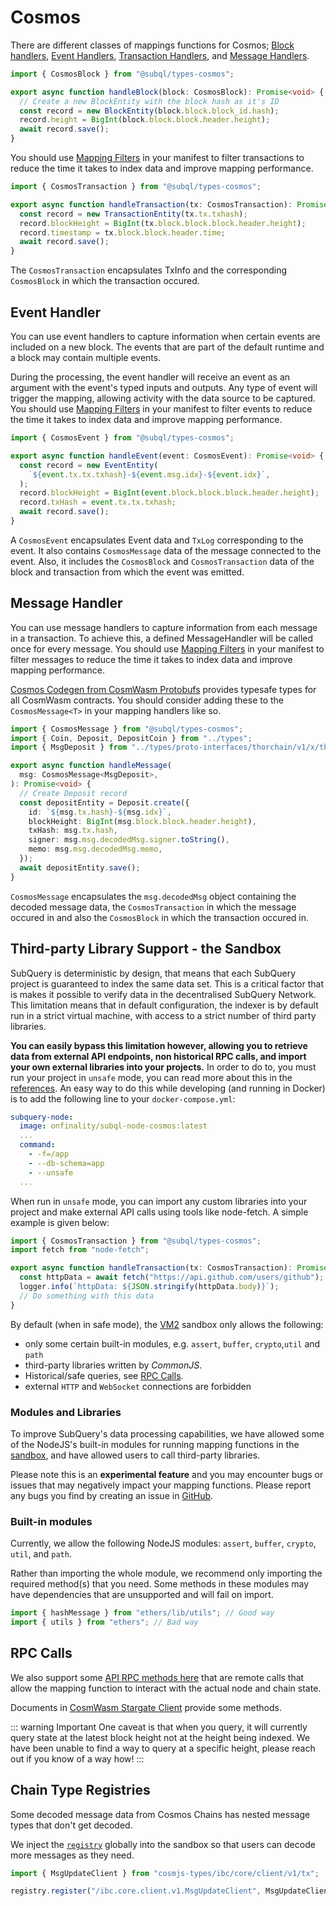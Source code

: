 # Cosmos

<!-- @include: ./snippets/intro.md -->

There are different classes of mappings functions for Cosmos; [Block handlers](#block-handler), [Event Handlers](#event-handler), [Transaction Handlers](#transaction-handler), and [Message Handlers](#message-handler).

<!-- @include: ./snippets/block-handler.md -->

```ts
import { CosmosBlock } from "@subql/types-cosmos";

export async function handleBlock(block: CosmosBlock): Promise<void> {
  // Create a new BlockEntity with the block hash as it's ID
  const record = new BlockEntity(block.block.block_id.hash);
  record.height = BigInt(block.block.block.header.height);
  await record.save();
}
```

<!-- @include: ./snippets/transaction-handler.md -->

You should use [Mapping Filters](../manifest/cosmos.md#mapping-handlers-and-filters) in your manifest to filter transactions to reduce the time it takes to index data and improve mapping performance.

```ts
import { CosmosTransaction } from "@subql/types-cosmos";

export async function handleTransaction(tx: CosmosTransaction): Promise<void> {
  const record = new TransactionEntity(tx.tx.txhash);
  record.blockHeight = BigInt(tx.block.block.block.header.height);
  record.timestamp = tx.block.block.header.time;
  await record.save();
}
```

The `CosmosTransaction` encapsulates TxInfo and the corresponding `CosmosBlock` in which the transaction occured.

## Event Handler

You can use event handlers to capture information when certain events are included on a new block. The events that are part of the default runtime and a block may contain multiple events.

During the processing, the event handler will receive an event as an argument with the event's typed inputs and outputs. Any type of event will trigger the mapping, allowing activity with the data source to be captured. You should use [Mapping Filters](../manifest/cosmos.md#mapping-handlers-and-filters) in your manifest to filter events to reduce the time it takes to index data and improve mapping performance.

```ts
import { CosmosEvent } from "@subql/types-cosmos";

export async function handleEvent(event: CosmosEvent): Promise<void> {
  const record = new EventEntity(
    `${event.tx.tx.txhash}-${event.msg.idx}-${event.idx}`,
  );
  record.blockHeight = BigInt(event.block.block.block.header.height);
  record.txHash = event.tx.tx.txhash;
  await record.save();
}
```

A `CosmosEvent` encapsulates Event data and `TxLog` corresponding to the event. It also contains `CosmosMessage` data of the message connected to the event. Also, it includes the `CosmosBlock` and `CosmosTransaction` data of the block and transaction from which the event was emitted.

## Message Handler

You can use message handlers to capture information from each message in a transaction. To achieve this, a defined MessageHandler will be called once for every message. You should use [Mapping Filters](../manifest/cosmos.md#mapping-handlers-and-filters) in your manifest to filter messages to reduce the time it takes to index data and improve mapping performance.

[Cosmos Codegen from CosmWasm Protobufs](../introduction.md#cosmos-codegen-from-cosmwasm-protobufs) provides typesafe types for all CosmWasm contracts. You should consider adding these to the `CosmosMessage<T>` in your mapping handlers like so.

```ts
import { CosmosMessage } from "@subql/types-cosmos";
import { Coin, Deposit, DepositCoin } from "../types";
import { MsgDeposit } from "../types/proto-interfaces/thorchain/v1/x/thorchain/types/msg_deposit";

export async function handleMessage(
  msg: CosmosMessage<MsgDeposit>,
): Promise<void> {
  // Create Deposit record
  const depositEntity = Deposit.create({
    id: `${msg.tx.hash}-${msg.idx}`,
    blockHeight: BigInt(msg.block.block.header.height),
    txHash: msg.tx.hash,
    signer: msg.msg.decodedMsg.signer.toString(),
    memo: msg.msg.decodedMsg.memo,
  });
  await depositEntity.save();
}
```

`CosmosMessage` encapsulates the `msg.decodedMsg` object containing the decoded message data, the `CosmosTransaction` in which the message occured in and also the `CosmosBlock` in which the transaction occured in.

## Third-party Library Support - the Sandbox

SubQuery is deterministic by design, that means that each SubQuery project is guaranteed to index the same data set. This is a critical factor that is makes it possible to verify data in the decentralised SubQuery Network. This limitation means that in default configuration, the indexer is by default run in a strict virtual machine, with access to a strict number of third party libraries.

**You can easily bypass this limitation however, allowing you to retrieve data from external API endpoints, non historical RPC calls, and import your own external libraries into your projects.** In order to do to, you must run your project in `unsafe` mode, you can read more about this in the [references](../../run_publish/references.md#unsafe-node-service). An easy way to do this while developing (and running in Docker) is to add the following line to your `docker-compose.yml`:

```yml
subquery-node:
  image: onfinality/subql-node-cosmos:latest
  ...
  command:
    - -f=/app
    - --db-schema=app
    - --unsafe
  ...
```

When run in `unsafe` mode, you can import any custom libraries into your project and make external API calls using tools like node-fetch. A simple example is given below:

```ts
import { CosmosTransaction } from "@subql/types-cosmos";
import fetch from "node-fetch";

export async function handleTransaction(tx: CosmosTransaction): Promise<void> {
  const httpData = await fetch("https://api.github.com/users/github");
  logger.info(`httpData: ${JSON.stringify(httpData.body)}`);
  // Do something with this data
}
```

By default (when in safe mode), the [VM2](https://www.npmjs.com/package/vm2) sandbox only allows the following:

- only some certain built-in modules, e.g. `assert`, `buffer`, `crypto`,`util` and `path`
- third-party libraries written by _CommonJS_.
- Historical/safe queries, see [RPC Calls](#rpc-calls).
- external `HTTP` and `WebSocket` connections are forbidden

### Modules and Libraries

To improve SubQuery's data processing capabilities, we have allowed some of the NodeJS's built-in modules for running mapping functions in the [sandbox](#third-party-library-support---the-sandbox), and have allowed users to call third-party libraries.

Please note this is an **experimental feature** and you may encounter bugs or issues that may negatively impact your mapping functions. Please report any bugs you find by creating an issue in [GitHub](https://github.com/subquery/subql).

### Built-in modules

Currently, we allow the following NodeJS modules: `assert`, `buffer`, `crypto`, `util`, and `path`.

Rather than importing the whole module, we recommend only importing the required method(s) that you need. Some methods in these modules may have dependencies that are unsupported and will fail on import.

```ts
import { hashMessage } from "ethers/lib/utils"; // Good way
import { utils } from "ethers"; // Bad way
```

## RPC Calls

We also support some [API RPC methods here](https://github.com/subquery/subql-cosmos/blob/main/packages/types/src/global.ts#L11) that are remote calls that allow the mapping function to interact with the actual node and chain state.

Documents in [CosmWasm Stargate Client](https://cosmos.github.io/cosmjs/latest/cosmwasm-stargate/modules.html) provide some methods.

::: warning Important
One caveat is that when you query, it will currently query state at the latest block height not at the height being indexed. We have been unable to find a way to query at a specific height, please reach out if you know of a way how!
:::

## Chain Type Registries

Some decoded message data from Cosmos Chains has nested message types that don't get decoded.

We inject the [`registry`](https://cosmos.github.io/cosmjs/latest/proto-signing/classes/Registry.html) globally into the sandbox so that users can decode more messages as they need.

```ts
import { MsgUpdateClient } from "cosmjs-types/ibc/core/client/v1/tx";

registry.register("/ibc.core.client.v1.MsgUpdateClient", MsgUpdateClient);
```